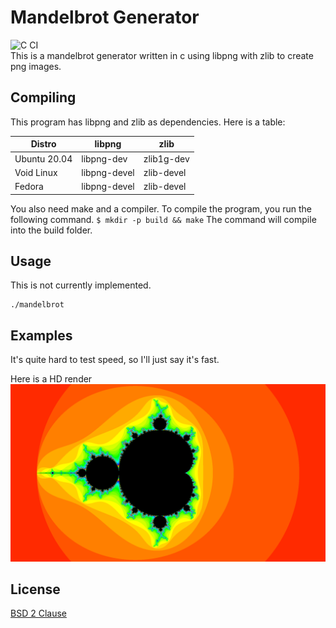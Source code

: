 # Mandelbrot Generator
![C CI](https://github.com/Dko1905/mandelbrot/workflows/C%20CI/badge.svg)<br/>
This is a mandelbrot generator written in c using libpng with zlib to create png images.

## Compiling
This program has libpng and zlib as dependencies. Here is a table:

| Distro       | libpng       | zlib       |
|--------------|--------------|------------|
| Ubuntu 20.04 | libpng-dev   | zlib1g-dev |
| Void Linux   | libpng-devel | zlib-devel |
| Fedora       | libpng-devel | zlib-devel |

You also need make and a compiler. To compile the program, you run the following command.
`$ mkdir -p build && make`
The command will compile into the build folder.

## Usage
This is not currently implemented.
```
./mandelbrot 
```
## Examples
It's quite hard to test speed, so I'll just say it's fast.

Here is a HD render
![image of mandelbrot](doc_image.png)

## License
[BSD 2 Clause](LICENSE)
